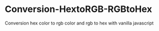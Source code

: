 # Conversion-HextoRGB-RGBtoHex
Conversion hex color to rgb color and rgb to hex with  vanilla javascript 
